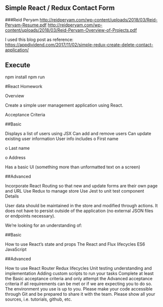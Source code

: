 ## Simple React / Redux Contact Form

###Reid Peryam
http://reidperyam.com/wp-content/uploads/2018/03/Reid-Peryam-Resume.pdf
http://reidperyam.com/wp-content/uploads/2018/03/Reid-Peryam-Overview-of-Projects.pdf

I used this blog post as reference: https://appdividend.com/2017/11/02/simple-redux-create-delete-contact-application/

## Execute
npm install
npm run

#React Homework

Overview

Create a simple user management application using React.

 Acceptance Criteria

##Basic

Displays a list of users using JSX
Can add and remove users
Can update existing user information
User info includes
o   First name

o   Last name

o   Address

Has a basic UI (something more than unformatted text on a screen)

##Advanced

Incorporate React Routing so that new and update forms are their own page and URL
Use Redux to manage store
Use Jest to unit test component
 Details

User data should be maintained in the store and modified through actions. It does not have to persist outside of the application (no external JSON files or endpoints necessary).


We’re looking for an understanding of:

##Basic

How to use React’s state and props
The React and Flux lifecycles
ES6 JavaScript

##Advanced

How to use React Router
Redux lifecycles
Unit testing understanding and implementation
Adding custom scripts to run your tasks
Complete at least the Basic acceptance criteria and only attempt the Advanced acceptance criteria if all requirements can be met or if we are expecting you to do so. The environment you use is up to you. Please make your code accessible through Git and be prepared to share it with the team. Please show all your sources, i.e. tutorials, github, etc.

 

